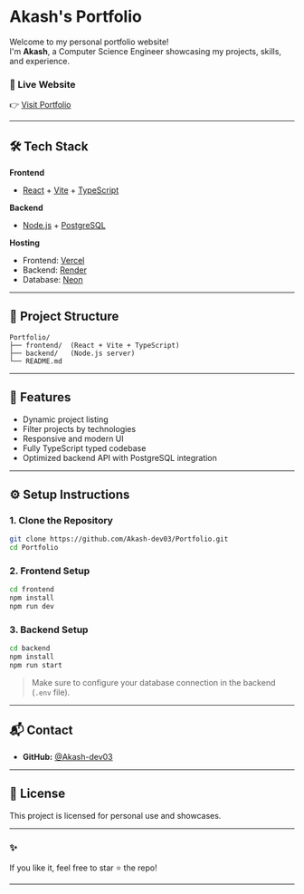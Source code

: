 # Akash's Portfolio

Welcome to my personal portfolio website!  
I'm **Akash**, a Computer Science Engineer showcasing my projects, skills, and experience.

### 🚀 Live Website
👉 [Visit Portfolio](https://portfolio-akashs-projects-2b49a841.vercel.app/)

---

## 🛠 Tech Stack

**Frontend**  
- [React](https://react.dev/) + [Vite](https://vitejs.dev/) + [TypeScript](https://www.typescriptlang.org/)

**Backend**  
- [Node.js](https://nodejs.org/) + [PostgreSQL](https://www.postgresql.org/)

**Hosting**  
- Frontend: [Vercel](https://vercel.com/)  
- Backend: [Render](https://render.com/)  
- Database: [Neon](https://neon.tech/)

---

## 📂 Project Structure

```
Portfolio/
├── frontend/  (React + Vite + TypeScript)
├── backend/   (Node.js server)
└── README.md
```

---

## 🧹 Features

- Dynamic project listing
- Filter projects by technologies
- Responsive and modern UI
- Fully TypeScript typed codebase
- Optimized backend API with PostgreSQL integration

---

## ⚙️ Setup Instructions

### 1. Clone the Repository
```bash
git clone https://github.com/Akash-dev03/Portfolio.git
cd Portfolio
```

### 2. Frontend Setup
```bash
cd frontend
npm install
npm run dev
```

### 3. Backend Setup
```bash
cd backend
npm install
npm run start
```

> Make sure to configure your database connection in the backend (`.env` file).

---

## 📬 Contact

- **GitHub:** [@Akash-dev03](https://github.com/Akash-dev03)

---

## 📝 License

This project is licensed for personal use and showcases.

---

### ✨
If you like it, feel free to star ⭐ the repo!

---

